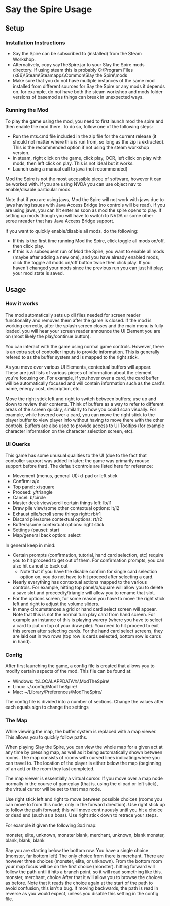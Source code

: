 # Say the Spire Usage

## Setup

### Installation Instructions

* Say the Spire can be subscribed to (installed) from the Steam Workshop.
* Alternatively, copy sayTheSpire.jar to your Slay the Spire mods directory. If using steam this is probably C:\Program Files (x86)\Steam\Steamapps\Common\Slay the Spire\mods
* Make sure that you do not have multiple instances of the same mod installed from different sources for Say the Spire or any mods it depends on. for example, do not have both the steam workshop and mods folder versions of basemod as things can break in unexpected ways.

### Running the Mod

To play the game using the mod, you need to first launch mod the spire and then enable the mod there. To do so, follow one of the following steps:

* Run the mts.cmd file included in the zip file for the current release (it should not matter where this is run from, so long as the zip is extracted). This is the recommended option if not using the steam workshop version.
* in steam, right click on the game, click play, OCR, left click on play with mods, then left click on play. This is not ideal but it works.
* Launch using a manual call to java (not recommended)

Mod the Spire is not the most accessible piece of software, however it can be worked with. If you are using NVDA you can use object nav to enable/disable particular mods.

Note that if you are using jaws, Mod the Spire will not work with jaws due to jaws having issues with Java Access Bridge (no controls will be read). If you are using jaws, you can hit enter as soon as mod the spire opens to play. If setting up mods though you will have to switch to NVDA or some other scree nreader that has Java Access Bridge support.

If you want to quickly enable/disable all mods, do the following:

* If this is the first time running Mod the Spire, click toggle all mods on/off, then click play.
* If this is a subsequent run of Mod the Spire, you want to enable all mods (maybe after adding a new one), and you have already enabled mods, click the toggle all mods on/off button twice then click play. If you haven't changed your mods since the previous run you can just hit play; your mod state is saved.

## Usage

### How it works

The mod automatically sets up dll files needed for screen reader functionality and removes them after the game is closed. If the mod is working correctly, after the splash screen closes and the main menu is fully loaded, you will hear your screen reader announce the UI Element you are on (most likely the play/continue button).

You can interact with the game using normal game controls. However, there is an extra set of controller inputs to provide information. This is generally refered to as the buffer system and is mapped to the right stick.

As you move over various UI Elements, contextual buffers will appear. These are just lists of various pieces of information about the element you're focusing on. For example, if you hover over a card, the card buffer will be automatically focused and will contain information such as the card's name, energy cost, description, etc.

Move the right stick left and right to switch between buffers; use up and down to review their contents. Think of buffers as a way to refer to different areas of the screen quickly, similarly to how you could scan visually. For example, while hovered over a card, you can move the right stick to the player buffer to view player info without having to move there with the other controls. Buffers are also used to provide access to UI Tooltips (for example character information on the character selection screen, etc).

### UI Querks

This game has some unusual qualities to the UI (due to the fact that controller support was added in later; the game was primarily mouse support before that). The default controls are listed here for reference:

* Movement (menus, general UI): d-pad or left stick
* Confirm: a/x
* Top panel: x/square
* Proceed: y/triangle
* Cancel: b/circle
* Master deck view/scroll certain things left: lb/l1
* Draw pile view/some other contextual options: lt/l2
* Exhaust pile/scroll some things right: rb/r1
* Discard pile/some contextual options: rt/r2
* Buffers/some contextual options: right stick
* Settings (pause): start
* Map/general back option: select

In general keep in mind:

* Certain prompts (confirmation, tutorial, hand card selection, etc) require you to hit proceed to get out of them. For confirmation prompts, you can also hit cancel to back out
    * Note that if you have the disable confirm for single card selection option on, you do not have to hit proceed after selecting a card.
* Nearly everything has contextual actions mapped to the various controls. For example, hitting top panel/x/square will allow you to delete a save slot and proceed/y/triangle will allow you to rename that slot.
* For the options screen, for some reason you have to move the right stick left and right to adjust the volume sliders.
* In many circumstances a grid or hand card select screen will appear. Note that this is not the normal turn play card from hand screen. For example an instance of this is playing warcry (where you have to select a card to put on top of your draw pile). You need to hit proceed to exit this screen after selecting cards. For the hand card select screens, they are laid out in two rows (top row is cards selected, bottom row is cards in hand).

### Config

After first launching the game, a config file is created that allows you to modify certain aspects of the mod. This file can be found at:

* Windows: %LOCALAPPDATA%\ModTheSpire\
* Linux: ~/.config/ModTheSpire/
* Mac: ~/Library/Preferences/ModTheSpire/

The config file is divided into a number of sections. Change the values after each equals sign to change the settings

### The Map

While viewing the map, the buffer system is replaced with a map viewer. This allows you to quickly follow paths.

When playing Slay the Spire, you can view the whole map for a given act at any time by pressing map, as well as it being automatically shown between rooms. The map consists of rooms with curved lines indicating where you can travel to. The location of the player is either below the map (beginning of an act) or the room they last completed. 

The map viewer is essentially a virtual cursor. If you move over a map node normally in the course of gameplay (that is, using the d-pad or left stick), the virtual cursor will be set to that map node.


Use right stick left and right to move between possible choices (rooms you can move to from this node, only in the forward direction). Use right stick up to follow the path forward; this will move continuously until you hit a choice or dead end (such as a boss). Use right stick down to retrace your steps.

For example if given the following 3x4 map:

monster, elite, unknown, monster
blank, merchant, unknown, blank
monster, blank, blank, blank

Say you are starting below the  bottom row. You have a single choice (monster, far bottom left) The only choice from there is merchant. There are however three choices (monster, elite, or unknown).
From the bottom room your map focus will be on the first choice (monster). hitting forward will follow the path until it hits a branch point, so it will read something like this.
monster, merchant, choice
After that it will allow you to browse the choices as before. Note that it reads the choice again at the start of the path to avoid confusion, this isn't a bug. If moving backwards, the path is read in reverse as you would expect, unless you disable this setting in the config file.
